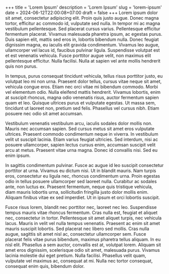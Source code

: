 +++
title = 'Lorem Ipsum'
description = 'Lorem Ipsum'
slug = 'lorem-ipsum'
date = 2024-06-12T22:00:08+07:00
draft = false
+++
Lorem ipsum dolor sit amet, consectetur adipiscing elit. Proin quis justo augue. Donec magna tortor, efficitur ac commodo id, vulputate sed nulla. In tempor mi ac magna vestibulum pellentesque. Sed placerat cursus varius. Pellentesque efficitur fermentum placerat. Vivamus malesuada pharetra ipsum, ac egestas purus. Duis sapien elit, mattis sed eros in, lobortis bibendum nulla. Donec feugiat dignissim magna, eu iaculis elit gravida condimentum. Vivamus leo augue, ullamcorper vel lacus id, faucibus pulvinar ligula. Suspendisse volutpat est et est venenatis vehicula. Fusce porttitor augue velit, non maximus elit pellentesque efficitur. Nulla facilisi. Nulla at sapien vel ante mollis hendrerit quis non purus.

In tempus, purus consequat tincidunt vehicula, tellus risus porttitor justo, eu volutpat leo mi non urna. Praesent dolor tellus, cursus vitae neque sit amet, vehicula congue eros. Etiam nec orci vitae mi bibendum commodo. Morbi vel elementum odio. Nulla eleifend mattis hendrerit. Vivamus lobortis, enim at suscipit rhoncus, magna odio venenatis risus, auctor fermentum sapien quam et leo. Quisque ultrices purus et vulputate egestas. Ut massa sem, tincidunt ut laoreet non, pretium sed felis. Phasellus vel cursus nibh. Etiam posuere nec odio sit amet accumsan.

Vestibulum venenatis vestibulum arcu, iaculis sodales dolor mollis non. Mauris nec accumsan sapien. Sed cursus metus sit amet eros vulputate ultrices. Praesent commodo condimentum neque in viverra. In vestibulum velit ut suscipit lacinia. Etiam varius feugiat ultricies. Sed interdum, nisi ac posuere ullamcorper, sapien lectus cursus enim, accumsan suscipit velit arcu at metus. Praesent vitae urna magna. Donec id convallis nisi. Sed eu enim ipsum.

In sagittis condimentum pulvinar. Fusce ac augue id leo suscipit consectetur porttitor at urna. Vivamus eu dictum nisi. Ut in blandit mauris. Nam turpis eros, consectetur eu ligula nec, rhoncus condimentum urna. Proin egestas odio in tellus posuere ullamcorper sed laoreet nulla. Curabitur ac sodales ante, non luctus ex. Praesent fermentum, neque quis tristique vehicula, diam mauris lobortis urna, sollicitudin fringilla justo dolor mollis enim. Aliquam finibus vitae ex sed imperdiet. Ut in ipsum et orci lobortis suscipit.

Fusce risus lorem, blandit nec porttitor nec, laoreet nec leo. Suspendisse tempus mauris vitae rhoncus fermentum. Cras nulla est, feugiat et aliquet nec, consectetur in tortor. Pellentesque sit amet aliquet turpis, nec vehicula lacus. Mauris in velit vel nulla tempus venenatis. Praesent ac enim sit amet mauris suscipit lobortis. Sed placerat nec libero sed mollis. Cras nulla augue, sagittis sit amet nisl ac, consectetur ullamcorper sem. Fusce placerat felis vitae purus bibendum, maximus pharetra tellus aliquam. In eu nisl elit. Phasellus a sem auctor, convallis est at, volutpat lorem. Aliquam sit amet eros dignissim, scelerisque odio sit amet, malesuada purus. Vivamus lacinia molestie dui eget pretium. Nulla facilisi. Phasellus velit quam, vulputate vel maximus ac, consequat at mi. Nulla nec tortor consequat, consequat enim quis, bibendum dolor.